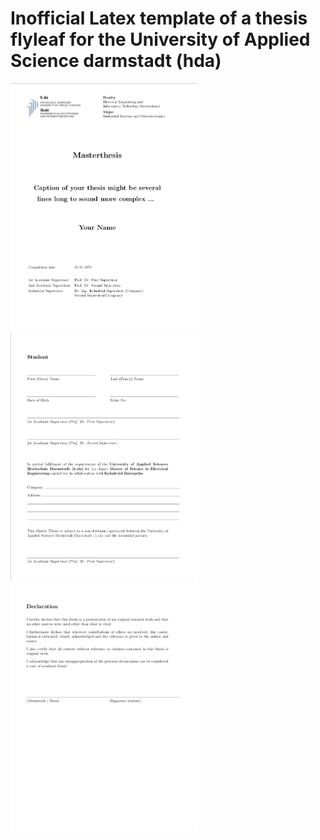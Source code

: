 # Inofficial Latex template of a thesis flyleaf for the University of Applied Science darmstadt (hda)


<img src="preview/img1.png" width="300"/> <img src="preview/img2.png" width="300"/> <img src="preview/img3.png" width="300"/> 
